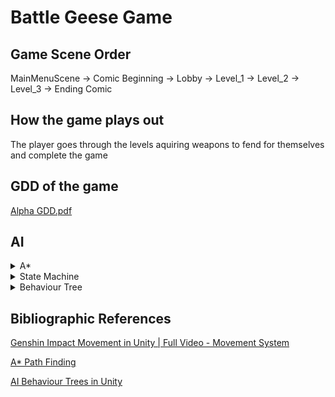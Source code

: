 # Battle Geese Game
## Game Scene Order
MainMenuScene -> Comic Beginning -> Lobby -> Level_1 -> Level_2 -> Level_3 -> Ending Comic

## How the game plays out
The player goes through the levels aquiring weapons to fend for themselves and complete the game
## GDD of the game
[Alpha GDD.pdf](https://github.com/user-attachments/files/18069203/Alpha.GDD.pdf)

## AI
<details>
  <summary>A*</summary>
  
# A\* Path Finding
```
🚩⬛⬛⬛⬜⬜🟥
⬜⬜🟥🟥⬛⬜🟥
⬜⬜⬜🟥⬜⬛🏁
🟥🟥⬜⬜⬜🟥🟥
```
Project done by [Francisco Oliveira Nº25979](https://github.com/FranciscoOliveira7).

In this project I created a pathfinding system for the Battle Geese game.
Since the game has no height changes applied to it and it's using a free movement system, I made a 2 dimensional, matrix shaped grid for a pathfinding system.

# :open_file_folder: Scripts
```
📂pathfinding/
└📄Unit.cs
└📄PathFinding.cs
└📄PathGrid.cs
└📄Heap.cs
└📄PathNode.cs
└📄Line.cs
└📄Path.cs
└📄PathRequestManager.cs
```

# :wrench: In-Game Structure
Enemy object:
- `Unit.cs`
A* grid object:
- `PathGrid.cs`
- `PathFinding.cs`
- `PathRequestManager.cs`

# :gear: Functionality
## Path Node
The pathfinding grid is a matrix of nodes that contains:
- If it's walkable
- World position
- G, H and F costs
- Their parent
- x and y coords from the grid
## Path Grid
Assignable values:
- `unwalkableMask`
- `gridWorldSize`: x & y size *(in units)* of the grid
- `nodeRadius`
- `unwalkablePadding`: used to make sure enemies don't get stuck by walking in the corners of the obstacles

Sets the grid x and y count to by dividing the world size by the node diameter.
```cs
void Start() {...}
```
First it creates a matrix of `PathNode` with the x and y count defined on `Start()`.
Does a `unwalkableMask` sphere collision check with `nodeRadius` + `unwalkablePadding` radius on each world position and creates a `PathNode` with the unwalkable flag if it collides.
The grid is generated a __single time__ after the rooms are generated and does not update.
```cs
void CreateGrid() {...}
```
## Unit
- `minPathUpdateTime`
Assignable values:
- `target`
- `speed`
- `turnDst`
- `turnSpeed`

Coroutine
> 1. Waits `minPathUpdateTime` seconds
> 2. Sends a path request to `PathRequestManager`
> 3. `PathRequestManager` further calls `PathFinding` in a seperate cpu thread to improve performance
> 4. `PathFinding` returns a callback with `pathFound` success flag and a `Path`
> 3. Follows the new received path

</details>












<details>
  <summary>State Machine</summary>
  
# State Machine Overview

Project made by [Gonçalo Moreira Nº 25965](https://github.com/Omachine).

  For this project the use of the State machine was made to make debugging easier, improve readability and for it's reusable logic.
  Can be used in traps where they worked in a sequence of states or change depending on the enviroment.

# :open_file_folder: Scripts
```
📂StateMahine/
└📄BeartrapBaseState.cs
└📄IState.cs
└📄StateMachine.cs
📂Beartrap/
└📄BeartrapStateMachine.cs
└📄Beartrap.cs
```

## Working of the State Machine

The state machine consists of the following components:
- `StateMachine`: The core component that manages the current state and handles state transitions.
- `IState`: An interface that defines the methods each state must implement.
- `BaseState`: An abstract class that implements the `IState` interface and provides a base for specific states.

### StateMachine.cs

This script manages the state transitions and the current state of the object. It contains methods to:
- **initialize the state machine**
- **handle input**
- **update the state**
- **change the state**

### IState.cs

This interface defines the methods that each state must implement:
- **Enter**: Called when the state is entered.
- **Exit**: Called when the state is exited.
- **Update**: Called every frame to update the state.
- **PhysicsUpdate**: Called every physics update.
- **HandleInput**: Handles input for the state.

### BaseState.cs

This abstract class provides a base implementation for the `IState` interface. It contains a reference to the state machine and provides a constructor to initialize it.

## Example: Beartrap

The beartrap is an example of an object that uses the state machine to manage its states. The beartrap can be in one of two states: active or inactive. The state machine handles the transitions between these states and the behavior of the beartrap in each state.

### Beartrap.cs

This script represents the beartrap object in the game. It contains the following key elements:
- `BeartrapStateMachine`: Manages the states of the beartrap.
- `OnCollision`: Event triggered when another collider stays within the beartrap's collider.
- `BoxCollider`: The collider component of the beartrap.
- `CooldowndTime`: The cooldown time before the beartrap can be reactivated.
- `Damage`: The damage dealt by the beartrap.
- `sprites`: Array of sprites representing the beartrap in different states.
- `spriteRenderer`: The sprite renderer component of the beartrap.

```cs
void Start(){...}
```
Initiates the first state for this object wich in this case is going to be the ActiveState
```cs
void Update()
{
    BeartrapStateMachine.Update();
}
```
This will run the state machine update

### BeartrapStateMachine.cs

This script manages the state transitions of the beartrap. It contains:
- **Beartrap**: Reference to the beartrap object.
- **ActiveState**: The active state of the beartrap.
- **InactiveState**: The inactive state of the beartrap.

```cs
 public BeartrapStateMachine(Beartrap beartrap){...}
```
The constructor will reference the main script and instantiate each state of the object

### BeartrapBaseState.cs

This abstract class defines the base state for the beartrap. It implements the `IState` interface and provides a constructor for the state machine.


### BeartrapActiveState.cs

This script defines the behavior of the beartrap when it is active. Key methods include:
- **Enter**: Sets up the state, including subscribing to the `OnCollision` event and setting the sprite.
- **OnCollisionEnter**: Handles collisions, dealing damage to `IDamageable` objects and transitioning to the inactive state.
```cs
stateMachine.ChangeState(stateMachine.InactiveState);
```
- **Exit**: Unsubscribes from the `OnCollision` event.

### BeartrapInactiveState.cs

This script defines the behavior of the beartrap when it is inactive. Key methods include:
- **Enter**: Sets up the state, including resetting the elapsed time and setting the sprite.
- **Update**: Checks if the cooldown time has elapsed and transitions to the active state if it has.
```cs
stateMachine.ChangeState(stateMachine.ActiveState);
```
</details>

<details>
  <summary>Behaviour Tree</summary>

  # Behaviour Tree

Project made by [José Ferreira Nº25958](https://github.com/Berna-97).

The Behaviour Tree was made out of the necessity of having dynamic and interesting enemies. Enemies are similar, so they re-use the same behaviours, making this a more pratical method than a state machine.
It is made out of Nodes, which are selected in the Tree through Sequences and Selectors, and each enemy has its own Tree.

# :open_file_folder: Scripts
```
📂BehaviourTree/
└📄Node.cs
└📄Selector.cs
└📄Sequence.cs
└📄Tree.cs
///////////
└📄AppleBT.cs
└📄BrocolliBT.cs
└📄CarotBT.cs
└📄TaskCheckCollision.cs
└📄TaskAttack.cs
└📄TastGoToTarget.cs
└ ...
```

## The way it works

Each enemy has a Tree associated with it, with Sequences and Selectors, that coordinate Tasks.

### Tree

The Tree is the basis, it contains basic information that is to be shared by different tasks, like the enemy's position or health.
It starts with a root node, and then branches to composite/leaf nodes. The leaf nodes do the actions, like attacking and walking. The composite nodes are all that's between the leaves and the root, tasked with choosing the correct leaf to process.

  Tree.cs:
```
        protected Node _root;

        protected void Start()
        {
            _root = SetupTree();
        }

        private void Update()
        {
            if (_root != null)
            {
                _root.Evaluate();
            }
        }

        protected abstract Node SetupTree();
```

  AppleBT.cs (example of a behavior tree in practice)
```
    protected override Node SetupTree()
    {
        unit = GetComponent<Unit>();
        unit.target = GameObject.FindGameObjectWithTag("Player").transform;
        _animator = transform.Find("Sprite").GetComponent<Animator>();
        EnemyHealthComponent healthComponent = GetComponent<EnemyHealthComponent>();
        Flip = new EnemySpriteFlip(transform);

        Node root = new Selector(new List<Node>
        {
                new Sequence(new List<Node>
                {
                    new WaitTask(attackCooldown),
                    new Sequence(new List<Node>{
                        new TaskCheckDistance(unit, attackRange, CheckType.inside),
                        new CheckTargetInSight(unit),
                        new TaskCheckDistance(unit, 1.5f, CheckType.outside),
                        new DashAttackTask(unit, 0.5f, 1f, dashSpeed, _animator),
                    }),
                })
          //  ),
        });
        
        return root;
    }
```

### Sequence

Sequences perform tasks in order, with each one returning either "Success", "Failure", or "Running".
  - If "Failure" is returned, the entire sequence fails and skips the rest of the tasks.
  - If "Success" is returned, the for cicle continues, and the next task is processed.
  - If "Running" is returned, the task is processed again.
  - If every task succeds, the sequence returns "Success"

    Sequence.cs:
```
            for (int i = index; i < children.Count; i++)
            {
                switch (children[i].Evaluate())
                {
                    case NodeState.FAILURE:
                        index = 0;
                        state = NodeState.FAILURE;
                        return state;
                    case NodeState.SUCCESS:
                        continue;
                    case NodeState.RUNNING:
                        index = i;
                        return NodeState.RUNNING;
                        // anyChildIsRunning = true;
                    default:
                        state = NodeState.SUCCESS;
                        return state;
                }
            }
            index = 0;
            state = NodeState.SUCCESS;
            return state;
```
### Selector

Selectors are similar to Sequences, but with a few differences:
  - "Failure" does not stop the selector, it just goes to the next task.
  - "Success" stops the selector.
  - If all tasks fail, the selector returns "Failure".

  Selector.cs:
 ```
            for (int i = index; i < children.Count; i++)
            {
                switch (children[i].Evaluate())
                {
                    case NodeState.FAILURE:
                        continue;
                    case NodeState.SUCCESS:
                        index = 0;
                        state = NodeState.SUCCESS;
                        return state;
                    case NodeState.RUNNING:
                        state = NodeState.RUNNING;
                        return state;
                    default:
                        continue;
                }
            }
            index = 0;
            state = NodeState.FAILURE;
            return state;
```

### Node

Nodes are the building blocks of the tree. Tasks, selectors, sequences, and even the root are all nodes.
Nodes are attached in a child-parent fashion, for easy access.

  Node.cs:
```
    protected NodeState state;

    public Node parent;
    protected List<Node> children = new List<Node>();

    private Dictionary<string, object> _dataContext = new Dictionary<string, object>();

    public Node()
    {
        parent = null;
    }
    public Node(List<Node> children)
    {
        foreach (Node child in children)
            _Attach(child);
    }

    private void _Attach(Node node)
    {
        node.parent = this;
        children.Add(node);
    }

    public virtual NodeState Evaluate() => NodeState.FAILURE;
```

### Task

Tasks are the leaf nodes in this behaviour tree. They contain the logic to each action in the enemy, including walking, checking range, attacking adn dashing.


StartFollowingTargetTask.cs (example of a simple task):

```
public class StartFollowingTargetTask : Node
{
    private Transform _target;
    private Unit _unit;
    private Animator _animator;

    public StartFollowingTargetTask(Transform target, Unit unit, Animator animator)
    {
        _target = target;
        _unit = unit;
        _animator = animator;
    }

    public override NodeState Evaluate()
    {
        _animator.SetBool("isWalking", true);
        _unit.target = _target;
        _unit.isStopped = false;
        
        state = NodeState.SUCCESS;
        return state;
    }
}
```

</details>

## Bibliographic References

[Genshin Impact Movement in Unity | Full Video - Movement System](https://youtu.be/kluTqsSUyN0)

[A* Path Finding](https://www.youtube.com/watch?v=-L-WgKMFuhE&list=PLFt_AvWsXl0cq5Umv3pMC9SPnKjfp9eGW&index=1)

[AI Behaviour Trees in Unity](https://www.youtube.com/watch?v=aR6wt5BlE-E)

